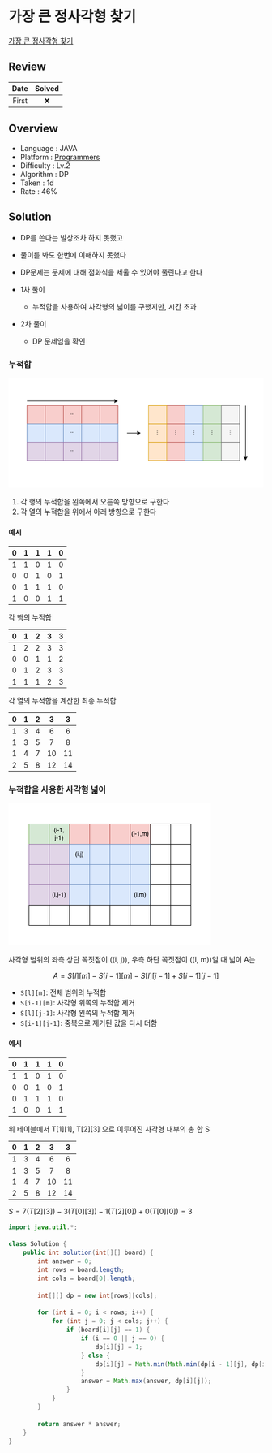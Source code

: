 # 가장 큰 정사각형 찾기

[가장 큰 정사각형 찾기](https://school.programmers.co.kr/learn/courses/30/lessons/12905)

## Review

| Date  | Solved |
| :---: | :----: |
| First |   ❌   |

## Overview

- Language : JAVA
- Platform : [Programmers](https://school.programmers.co.kr/learn/courses)
- Difficulty : Lv.2
- Algorithm : DP
- Taken : 1d
- Rate : 46%

## Solution

- DP를 쓴다는 발상조차 하지 못했고
- 풀이를 봐도 한번에 이해하지 못했다
- DP문제는 문제에 대해 점화식을 세울 수 있어야 풀린다고 한다

- 1차 풀이

  - 누적합을 사용하여 사각형의 넓이를 구했지만, 시간 초과

- 2차 풀이
  - DP 문제임을 확인

### 누적합

![ex-1](../images/prefix-sum-1.png)

1. 각 행의 누적합을 왼쪽에서 오른쪽 방향으로 구한다
2. 각 열의 누적합을 위에서 아래 방향으로 구한다

#### 예시

|  0  |  1  |  1  |  1  |  0  |
| :-: | :-: | :-: | :-: | :-: |
|  1  |  1  |  0  |  1  |  0  |
|  0  |  0  |  1  |  0  |  1  |
|  0  |  1  |  1  |  1  |  0  |
|  1  |  0  |  0  |  1  |  1  |

각 행의 누적합

|  0  |  1  |  2  |  3  |  3  |
| :-: | :-: | :-: | :-: | :-: |
|  1  |  2  |  2  |  3  |  3  |
|  0  |  0  |  1  |  1  |  2  |
|  0  |  1  |  2  |  3  |  3  |
|  1  |  1  |  1  |  2  |  3  |

각 열의 누적합을 계산한 최종 누적합

|  0  |  1  |  2  |  3  |  3  |
| :-: | :-: | :-: | :-: | :-: |
|  1  |  3  |  4  |  6  |  6  |
|  1  |  3  |  5  |  7  |  8  |
|  1  |  4  |  7  | 10  | 11  |
|  2  |  5  |  8  | 12  | 14  |

### 누적합을 사용한 사각형 넓이

![ex-2](../images/prefix-sum-2.png)

사각형 범위의 좌측 상단 꼭짓점이 \((i, j)\), 우측 하단 꼭짓점이 \((l, m)\)일 때 넓이 A는

$$A = S[l][m] - S[i-1][m] - S[l][j-1] + S[i-1][j-1]$$

- `S[l][m]`: 전체 범위의 누적합
- `S[i-1][m]`: 사각형 위쪽의 누적합 제거
- `S[l][j-1]`: 사각형 왼쪽의 누적합 제거
- `S[i-1][j-1]`: 중복으로 제거된 값을 다시 더함

#### 예시

|  0  |  1  |  1  |  1  |  0  |
| :-: | :-: | :-: | :-: | :-: |
|  1  |  1  |  0  |  1  |  0  |
|  0  |  0  |  1  |  0  |  1  |
|  0  |  1  |  1  |  1  |  0  |
|  1  |  0  |  0  |  1  |  1  |

위 테이블에서 T[1][1], T[2][3] 으로 이루어진 사각형 내부의 총 합 S

|  0  |  1  |  2  |  3  |  3  |
| :-: | :-: | :-: | :-: | :-: |
|  1  |  3  |  4  |  6  |  6  |
|  1  |  3  |  5  |  7  |  8  |
|  1  |  4  |  7  | 10  | 11  |
|  2  |  5  |  8  | 12  | 14  |

$S = 7(T[2][3]) - 3(T[0][3]) - 1(T[2][0]) + 0(T[0][0]) = 3$

```java
import java.util.*;

class Solution {
    public int solution(int[][] board) {
        int answer = 0;
        int rows = board.length;
        int cols = board[0].length;

        int[][] dp = new int[rows][cols];

        for (int i = 0; i < rows; i++) {
            for (int j = 0; j < cols; j++) {
                if (board[i][j] == 1) {
                    if (i == 0 || j == 0) {
                        dp[i][j] = 1;
                    } else {
                        dp[i][j] = Math.min(Math.min(dp[i - 1][j], dp[i][j - 1]), dp[i - 1][j - 1]) + 1;
                    }
                    answer = Math.max(answer, dp[i][j]);
                }
            }
        }

        return answer * answer;
    }
}
```

$$
$$
